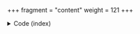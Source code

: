+++
fragment = "content"
weight = 121
+++

<details><summary>Code (index)</summary>
```
+++
fragment = "items"
#disabled = false
date = "2017-10-04"
weight = 120
background = "secondary"

title = "Items Fragment with no content"
subtitle= "Column based items with icons"
#title_align = "left" # Default is center, can be left, right or center
+++
```
</details>

<details>
<summary>Code (subitem)</summary>
```
+++
weight = 10

[asset]
  icon = "fas fa-random"
  url = "#"
+++
```
</details>
